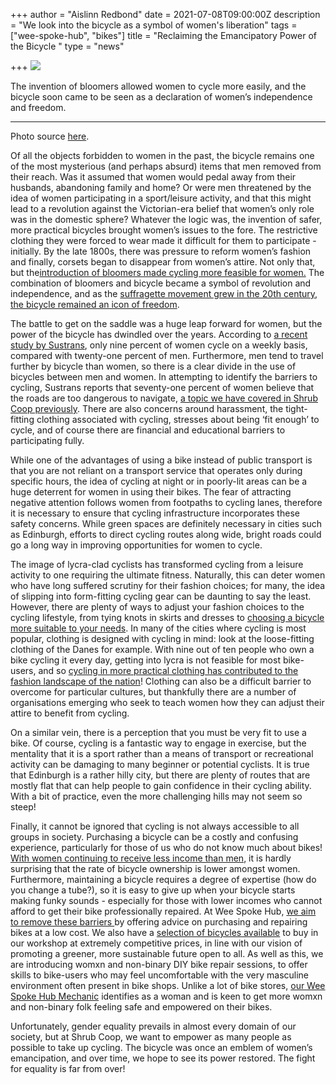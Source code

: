 +++
author = "Aislinn Redbond"
date = 2021-07-08T09:00:00Z
description = "We look into the bicycle as a symbol of women's liberation"
tags = ["wee-spoke-hub", "bikes"]
title = "Reclaiming the Emancipatory Power of the Bicycle "
type = "news"

+++
![](https://res.cloudinary.com/shrub-co-op/image/upload/v1625736938/shrubcoop.org/media/bike_emancipation_sy3msk.jpg)

The invention of bloomers allowed women to cycle more easily, and the bicycle soon came to be seen as a declaration of women’s independence and freedom.

***

Photo source [here](http://www.thechicflaneuse.com/wp-content/uploads/2017/04/bloomer-suits-for-women-riding-bicycle.jpg).

Of all the objects forbidden to women in the past, the bicycle remains one of the most mysterious (and perhaps absurd) items that men removed from their reach. Was it assumed that women would pedal away from their husbands, abandoning family and home? Or were men threatened by the idea of women participating in a sport/leisure activity, and that this might lead to a revolution against the Victorian-era belief that women’s only role was in the domestic sphere? Whatever the logic was, the invention of safer, more practical bicycles brought women’s issues to the fore. The restrictive clothing they were forced to wear made it difficult for them to participate - initially. By the late 1800s, there was pressure to reform women’s fashion and finally, corsets began to disappear from women’s attire. Not only that, but the[introduction of bloomers made cycling more feasible for women.](https://amazingwomeninhistory.com/the-new-woman-and-her-bicycle/) The combination of bloomers and bicycle became a symbol of revolution and independence, and as the [suffragette movement grew in the 20th century, the bicycle remained an icon of freedom](https://www.welovecycling.com/wide/2018/03/26/role-bicycle-suffragette-movement/).

The battle to get on the saddle was a huge leap forward for women, but the power of the bicycle has dwindled over the years. According to [a recent study by Sustrans](https://www.sustrans.org.uk/media/2930/2930.pdf), only nine percent of women cycle on a weekly basis, compared with twenty-one percent of men. Furthermore, men tend to travel further by bicycle than women, so there is a clear divide in the use of bicycles between men and women. In attempting to identify the barriers to cycling, Sustrans reports that seventy-one percent of women believe that the roads are too dangerous to navigate, [a topic we have covered in Shrub Coop previously](https://www.shrubcoop.org/national-bike-month/). There are also concerns around harassment, the tight-fitting clothing associated with cycling, stresses about being ‘fit enough’ to cycle, and of course there are financial and educational barriers to participating fully.

While one of the advantages of using a bike instead of public transport is that you are not reliant on a transport service that operates only during specific hours, the idea of cycling at night or in poorly-lit areas can be a huge deterrent for women in using their bikes. The fear of attracting negative attention follows women from footpaths to cycling lanes, therefore it is necessary to ensure that cycling infrastructure incorporates these safety concerns. While green spaces are definitely necessary in cities such as Edinburgh, efforts to direct cycling routes along wide, bright roads could go a long way in improving opportunities for women to cycle.

The image of lycra-clad cyclists has transformed cycling from a leisure activity to one requiring the ultimate fitness. Naturally, this can deter women who have long suffered scrutiny for their fashion choices; for many, the idea of slipping into form-fitting cycling gear can be daunting to say the least. However, there are plenty of ways to adjust your fashion choices to the cycling lifestyle, from tying knots in skirts and dresses to [choosing a bicycle more suitable to your needs](https://www.sustrans.org.uk/our-blog/get-active/2019/everyday-walking-and-cycling/bikes-for-women/). In many of the cities where cycling is most popular, clothing is designed with cycling in mind: look at the loose-fitting clothing of the Danes for example. With nine out of ten people who own a bike cycling it every day, getting into lycra is not feasible for most bike-users, and so [cycling in more practical clothing has contributed to the fashion landscape of the nation](http://www.copenhagencyclechic.com)! Clothing can also be a difficult barrier to overcome for particular cultures, but thankfully there are a number of organisations emerging who seek to teach women how they can adjust their attire to benefit from cycling.

On a similar vein, there is a perception that you must be very fit to use a bike. Of course, cycling is a fantastic way to engage in exercise, but the mentality that it is a sport rather than a means of transport or recreational activity can be damaging to many beginner or potential cyclists. It is true that Edinburgh is a rather hilly city, but there are plenty of routes that are mostly flat that can help people to gain confidence in their cycling ability. With a bit of practice, even the more challenging hills may not seem so steep!

Finally, it cannot be ignored that cycling is not always accessible to all groups in society. Purchasing a bicycle can be a costly and confusing experience, particularly for those of us who do not know much about bikes! [With women continuing to receive less income than men](https://www.ons.gov.uk/employmentandlabourmarket/peopleinwork/earningsandworkinghours/bulletins/genderpaygapintheuk/2019), it is hardly surprising that the rate of bicycle ownership is lower amongst women. Furthermore, maintaining a bicycle requires a degree of expertise (how do you change a tube?), so it is easy to give up when your bicycle starts making funky sounds - especially for those with lower incomes who cannot afford to get their bike professionally repaired. At Wee Spoke Hub, [we aim to remove these barriers ](https://www.shrubcoop.org/getting-onto-the-saddle/)by offering advice on purchasing and repairing bikes at a low cost. We also have a [selection of bicycles available](https://www.gumtree.com/p/bicycles/retro-raleigh-cassis-hybrid-bike/1408957248) to buy in our workshop at extremely competitive prices, in line with our vision of promoting a greener, more sustainable future open to all. As well as this, we are introducing womxn and non-binary DIY bike repair sessions, to offer skills to bike-users who may feel uncomfortable with the very masculine environment often present in bike shops. Unlike a lot of bike stores, [our Wee Spoke Hub Mechanic](https://www.instagram.com/p/CKetqIeDQIx/) identifies as a woman and is keen to get more womxn and non-binary folk feeling safe and empowered on their bikes.

Unfortunately, gender equality prevails in almost every domain of our society, but at Shrub Coop, we want to empower as many people as possible to take up cycling. The bicycle was once an emblem of women’s emancipation, and over time, we hope to see its power restored. The fight for equality is far from over!